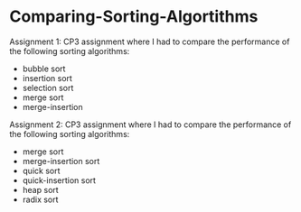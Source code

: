 # Comparing-Sorting-Algortithms

Assignment 1:
CP3 assignment where I had to compare the performance of the following sorting algorithms:
  * bubble sort
  * insertion sort
  * selection sort
  * merge sort
  * merge-insertion

Assignment 2:
CP3 assignment where I had to compare the performance of the following sorting algorithms:
  * merge sort
  * merge-insertion sort
  * quick sort
  * quick-insertion sort
  * heap sort
  * radix sort
